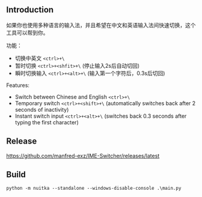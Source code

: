## Introduction

如果你也使用多种语言的输入法，并且希望在中文和英语输入法间快速切换，这个工具可以帮到你。

功能：
- 切换中英文 `<ctrl>+\`
- 暂时切换 `<ctrl>+<shfit>+\` (停止输入2s后自动切回)
- 瞬时切换输入 `<ctrl>+<alt>+\` (输入第一个字符后，0.3s后切回)

Features:
- Switch between Chinese and English `<ctrl>+\`
- Temporary switch `<ctrl>+<shift>+\` (automatically switches back after 2 seconds of inactivity)
- Instant switch input `<ctrl>+<alt>+\` (switches back 0.3 seconds after typing the first character)

## Release

https://github.com/manfred-exz/IME-Switcher/releases/latest

## Build

```
python -m nuitka --standalone --windows-disable-console .\main.py
```
